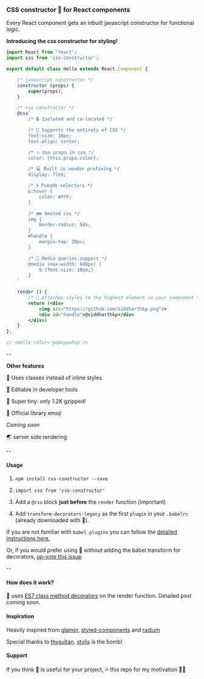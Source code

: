 ### CSS constructor 💄 for React components

Every React component gets an inbuilt javascript constructor for functional logic.

**Introducing the css constructor for styling!**

```jsx
import React from 'react';
import css from 'css-constructor';

export default class Hello extends React.Component {

    /* javascript constructor */
    constructor (props) {
        super(props);
    }

    /* css constructor */
    @css`
        /* 🔒 Isolated and co-located */

        /* 🎀 Supports the entirety of CSS */
        font-size: 16px;
        text-align: center;

        /* 🔥 Use props in css */
        color: {this.props.color};

        /* 💻 Built in vendor prefixing */
        display: flex;

        /* 🌀 Pseudo selectors */
        &:hover {
            color: #FFF;
        }

        /* 👪 Nested css */
        img {
            border-radius: 50%;
        }
        #handle {
            margin-top: 20px;
        }

        /* 📱 Media queries support */
        @media (max-width: 600px) {
            & {font-size: 18px;}
        }
    `

    render () {
        /* 🔼 Attaches styles to the highest element in your component */
        return (<div>
            <img src="https://github.com/siddharthkp.png"/>
            <div id="handle">@siddharthkp</div>
        </div>)
    }
};

// <Hello color='papayawhip'/>

```

--

**Other features**

🙋 Uses classes instead of inline styles

🔧 Editable in developer tools

👶 Super tiny: only 1.2K gzipped!

💄 Official library emoji

*Coming soon*

🌏 server side rendering

--

#### Usage

1. `npm install css-constructor --save`

2. `import css from 'css-constructor'`

3. Add a `@css` block **just before** the `render` function (important)

4. Add `transform-decorators-legacy` as the first `plugin` in your `.babelrc` (already downloaded with 💄).

If you are not familiar with `babel plugins` you can follow the [detailed instructions here.](https://github.com/loganfsmyth/babel-plugin-transform-decorators-legacy#installation--usage)

Or, if you would prefer using 💄 without adding the babel transform for decorators, [up-vote this issue](https://github.com/siddharthkp/css-constructor/issues/1).

--

#### How does it work?

💄 uses [ES7 class method decorators](https://github.com/wycats/javascript-decorators) on the render function.
Detailed post coming soon.

#### Inspiration

Heavily inspired from [glamor](https://github.com/threepointone/glamor), [styled-components](https://github.com/styled-components/styled-components) and [radium](https://github.com/FormidableLabs/radium)

Special thanks to [thysultan](https://twitter.com/thysultan). [stylis](https://github.com/thysultan/stylis.js) is the bomb!

#### Support

If you think 💄 is useful for your project, ⭐️ this repo for my motivation 🙇🏻
